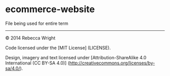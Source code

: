 ecommerce-website
=================

File being used for entire term

---

© 2014 Rebecca Wright

Code licensed under the [MIT License] (LICENSE).

Design, imagery and text licensed under [Attribution-ShareAlike 4.0 International (CC BY-SA 4.0)] (http://creativecommons.org/licenses/by-sa/4.0/).
